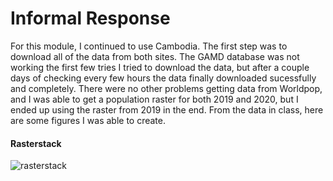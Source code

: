 # Informal Response 

For this module, I continued to use Cambodia. The first step was to download all of the data from both sites. The GAMD database was not working the first few tries I tried to download the data, but after a couple days of checking every few hours the data finally downloaded sucessfully and completely. There were no other problems getting data from Worldpop, and I was able to get a population raster for both 2019 and 2020, but I ended up using the raster from 2019 in the end. From the data in class, here are some figures I was able to create. 

#### Rasterstack 
![rasterstack](https://user-images.githubusercontent.com/78227378/117345564-b15c7d00-ae74-11eb-855f-8ad866e33a2d.png)
